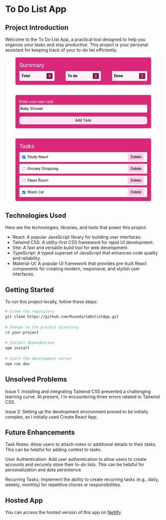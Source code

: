# To Do List App

## Project Introduction

Welcome to the To Do List App, a practical tool designed to help you organize your tasks and stay productive. This project is your personal assistant for keeping track of your to-do list efficiently.

![Project Screenshot](./src/assets/toDoAppFinalScreenshot.png)


## Technologies Used

Here are the technologies, libraries, and tools that power this project:

- React: A popular JavaScript library for building user interfaces.
- Tailwind CSS: A utility-first CSS framework for rapid UI development.
- Vite: A fast and versatile build tool for web development.
- TypeScript: A typed superset of JavaScript that enhances code quality and reliability.
- Material-UI: A popular UI framework that provides pre-built React components for creating modern, responsive, and stylish user interfaces.

## Getting Started

To run this project locally, follow these steps:

```bash
# Clone the repository
git clone https://github.com/Ruzeda/toDolistApp.git

# Change to the project directory
cd your-project

# Install dependencies
npm install

# Start the development server
npm run dev

```

## Unsolved Problems
Issue 1: Installing and integrating Tailwind CSS presented a challenging learning curve. At present, I'm encountering three errors related to Tailwind CSS.

 Issue 2: Setting up the development environment proved to be initially complex, as I initially used Create React App.

## Future Enhancements
Task Notes: Allow users to attach notes or additional details to their tasks. This can be helpful for adding context to tasks.

User Authentication: Add user authentication to allow users to create accounts and securely store their to-do lists. This can be helpful for personalization and data persistence.

Recurring Tasks: Implement the ability to create recurring tasks (e.g., daily, weekly, monthly) for repetitive chores or responsibilities.



## Hosted App

You can access the hosted version of this app on [Netlify](https://ruzedatodolistapp.netlify.app/).
